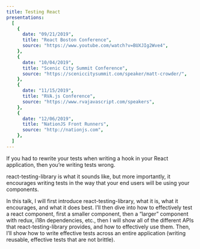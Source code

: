 ```yaml
---
title: Testing React
presentations:
  [
    {
      date: "09/21/2019",
      title: "React Boston Conference",
      source: "https://www.youtube.com/watch?v=BUXJIg2Wve4",
    },
    {
      date: "10/04/2019",
      title: "Scenic City Summit Conference",
      source: "https://sceniccitysummit.com/speaker/matt-crowder/",
    },
    {
      date: "11/15/2019",
      title: "RVA.js Conference",
      source: "https://www.rvajavascript.com/speakers",
    },
    {
      date: "12/06/2019",
      title: "NationJS Front Runners",
      source: "http://nationjs.com",
    },
  ]
---
```


If you had to rewrite your tests when writing a hook in your React application, then you’re writing tests wrong.

react-testing-library is what it sounds like, but more importantly, it encourages writing tests in the way that your end users will be using your components.

In this talk, I will first introduce react-testing-library, what it is, what it encourages, and what it does best. I’ll then dive into how to effectively test a react component, first a smaller component, then a “larger” component with redux, i18n dependencies, etc., then I will show all of the different APIs that react-testing-library provides, and how to effectively use them. Then, I’ll show how to write effective tests across an entire application (writing reusable, effective tests that are not brittle).
